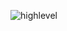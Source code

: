
![highlevel](https://user-images.githubusercontent.com/94235122/143042789-aac12491-2f4a-48a7-a42b-4908adbb7325.png)
